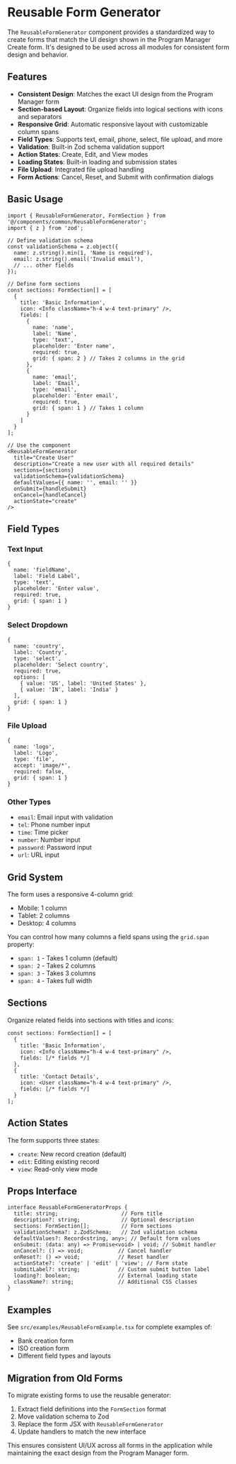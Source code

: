 # Reusable Form Generator

The `ReusableFormGenerator` component provides a standardized way to create forms that match the UI design shown in the Program Manager Create form. It's designed to be used across all modules for consistent form design and behavior.

## Features

- **Consistent Design**: Matches the exact UI design from the Program Manager form
- **Section-based Layout**: Organize fields into logical sections with icons and separators
- **Responsive Grid**: Automatic responsive layout with customizable column spans
- **Field Types**: Supports text, email, phone, select, file upload, and more
- **Validation**: Built-in Zod schema validation support
- **Action States**: Create, Edit, and View modes
- **Loading States**: Built-in loading and submission states
- **File Upload**: Integrated file upload handling
- **Form Actions**: Cancel, Reset, and Submit with confirmation dialogs

## Basic Usage

```tsx
import { ReusableFormGenerator, FormSection } from '@/components/common/ReusableFormGenerator';
import { z } from 'zod';

// Define validation schema
const validationSchema = z.object({
  name: z.string().min(1, 'Name is required'),
  email: z.string().email('Invalid email'),
  // ... other fields
});

// Define form sections
const sections: FormSection[] = [
  {
    title: 'Basic Information',
    icon: <Info className="h-4 w-4 text-primary" />,
    fields: [
      {
        name: 'name',
        label: 'Name',
        type: 'text',
        placeholder: 'Enter name',
        required: true,
        grid: { span: 2 } // Takes 2 columns in the grid
      },
      {
        name: 'email',
        label: 'Email',
        type: 'email',
        placeholder: 'Enter email',
        required: true,
        grid: { span: 1 } // Takes 1 column
      }
    ]
  }
];

// Use the component
<ReusableFormGenerator
  title="Create User"
  description="Create a new user with all required details"
  sections={sections}
  validationSchema={validationSchema}
  defaultValues={{ name: '', email: '' }}
  onSubmit={handleSubmit}
  onCancel={handleCancel}
  actionState="create"
/>
```

## Field Types

### Text Input
```tsx
{
  name: 'fieldName',
  label: 'Field Label',
  type: 'text',
  placeholder: 'Enter value',
  required: true,
  grid: { span: 1 }
}
```

### Select Dropdown
```tsx
{
  name: 'country',
  label: 'Country',
  type: 'select',
  placeholder: 'Select country',
  required: true,
  options: [
    { value: 'US', label: 'United States' },
    { value: 'IN', label: 'India' }
  ],
  grid: { span: 1 }
}
```

### File Upload
```tsx
{
  name: 'logo',
  label: 'Logo',
  type: 'file',
  accept: 'image/*',
  required: false,
  grid: { span: 1 }
}
```

### Other Types
- `email`: Email input with validation
- `tel`: Phone number input
- `time`: Time picker
- `number`: Number input
- `password`: Password input
- `url`: URL input

## Grid System

The form uses a responsive 4-column grid:
- Mobile: 1 column
- Tablet: 2 columns  
- Desktop: 4 columns

You can control how many columns a field spans using the `grid.span` property:
- `span: 1` - Takes 1 column (default)
- `span: 2` - Takes 2 columns
- `span: 3` - Takes 3 columns
- `span: 4` - Takes full width

## Sections

Organize related fields into sections with titles and icons:

```tsx
const sections: FormSection[] = [
  {
    title: 'Basic Information',
    icon: <Info className="h-4 w-4 text-primary" />,
    fields: [/* fields */]
  },
  {
    title: 'Contact Details', 
    icon: <User className="h-4 w-4 text-primary" />,
    fields: [/* fields */]
  }
];
```

## Action States

The form supports three states:
- `create`: New record creation (default)
- `edit`: Editing existing record
- `view`: Read-only view mode

## Props Interface

```tsx
interface ReusableFormGeneratorProps {
  title: string;                    // Form title
  description?: string;             // Optional description
  sections: FormSection[];          // Form sections
  validationSchema?: z.ZodSchema;   // Zod validation schema
  defaultValues?: Record<string, any>; // Default form values
  onSubmit: (data: any) => Promise<void> | void; // Submit handler
  onCancel?: () => void;           // Cancel handler
  onReset?: () => void;            // Reset handler
  actionState?: 'create' | 'edit' | 'view'; // Form state
  submitLabel?: string;            // Custom submit button label
  loading?: boolean;               // External loading state
  className?: string;              // Additional CSS classes
}
```

## Examples

See `src/examples/ReusableFormExample.tsx` for complete examples of:
- Bank creation form
- ISO creation form
- Different field types and layouts

## Migration from Old Forms

To migrate existing forms to use the reusable generator:

1. Extract field definitions into the `FormSection` format
2. Move validation schema to Zod
3. Replace the form JSX with `ReusableFormGenerator`
4. Update handlers to match the new interface

This ensures consistent UI/UX across all forms in the application while maintaining the exact design from the Program Manager form.
